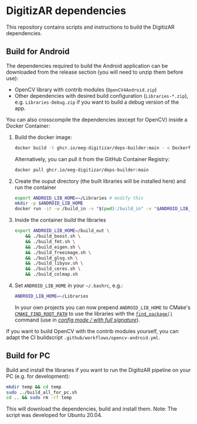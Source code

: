 # DigitizAR dependencies
This repository contains scripts and instructions to build the DigitizAR dependencies. 

## Build for Android
The dependencies required to build the Android application can be downloaded from the release section (you will need to unzip them before use):
- OpenCV library with contrib modules (`OpenCV4Android.zip`)
- Other dependencies with desired build configuration (`Libraries-*.zip`), e.g. `Libraries-Debug.zip` if you want to build a debug version of the app.

You can also crosscompile the dependencies (except for OpenCV) inside a Docker Container:
1. Build the docker image:
    ```sh
    docker build -t ghcr.io/eeg-digitizar/deps-builder:main - < Dockerfile
    ```
   Alternatively, you can pull it from the GitHub Container Registry:
    ```sh
    docker pull ghcr.io/eeg-digitizar/deps-builder:main
    ```
2. Create the ouput directory (the built libraries will be installed here) and run the container 
    ```sh
    export ANDROID_LIB_HOME=~/Libraries # modify this
    mkdir -p $ANDROID_LIB_HOME
    docker run -it -w /build_in -v "$(pwd):/build_in" -v "$ANDROID_LIB_HOME:/build_out" ghcr.io/eeg-digitizar/deps-builder:main
    ```
3. Inside the container build the libraries
    ```sh
    export ANDROID_LIB_HOME=/build_out \
        && ./build_boost.sh \
        && ./build_fmt.sh \
        && ./build_eigen.sh \
        && ./build_freeimage.sh \
        && ./build_glog.sh \
        && ./build_libyuv.sh \
        && ./build_ceres.sh \
        && ./build_colmap.sh
    ```
4. Set `ANDROID_LIB_HOME` in your `~/.bashrc`, e.g.:
    ```sh
    ANDROID_LIB_HOME=~/Libraries
    ```
   In your own projects you can now prepend `ANDROID_LIB_HOME` to CMake's [`CMAKE_FIND_ROOT_PATH`](https://cmake.org/cmake/help/latest/variable/CMAKE_FIND_ROOT_PATH.html#variable:CMAKE_FIND_ROOT_PATH) to use the libraries with the [`find_package()`](https://cmake.org/cmake/help/latest/command/find_package.html#command:find_package) command (use in [*config mode / with full signature*](https://cmake.org/cmake/help/latest/command/find_package.html#id6)).

If you want to build OpenCV with the contrib modules yourself, you can adapt the CI buildscript `.github/workflows/opencv-android.yml`. 

## Build for PC
Build and install the libraries if you want to run the DigitizAR pipeline on your PC (e.g. for development):
```sh
mkdir temp && cd temp
sudo ../build_all_for_pc.sh
cd .. && sudo rm -rf temp
```
This will download the dependencies, build and install them. Note: The script was developed for Ubuntu 20.04.
